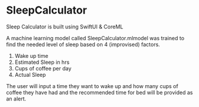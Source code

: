 # SleepCalculator

Sleep Calculator is built using SwiftUI & CoreML

A machine learning model called SleepCalculator.mlmodel 
was trained to find the needed level of sleep based on 4 (improvised) factors. 

1. Wake up time
2. Estimated Sleep in hrs
3. Cups of coffee per day
4. Actual Sleep

The user will input a time they want to wake up and how many cups of coffee 
they have had and the recommended time for bed will be provided as an alert. 

